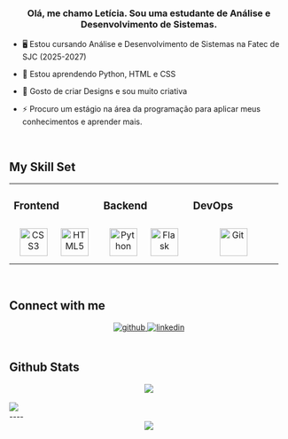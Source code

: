 ### <div align="center">Olá, me chamo Letícia. Sou uma estudante de Análise e Desenvolvimento de Sistemas.</div>  
  

- 🖥️ Estou cursando Análise e Desenvolvimento de Sistemas na Fatec de SJC (2025-2027)  
  

- 🌱 Estou aprendendo Python, HTML e CSS  
  

- 🎨 Gosto de criar Designs e sou muito criativa  
  

- ⚡ Procuro um estágio na área da programação para aplicar meus conhecimentos e aprender mais.  
  

<br/>  


## My Skill Set  
<table><tr><td valign="top" width="33%">



### Frontend  
<div align="center">  
<a href="https://www.w3schools.com/css/" target="_blank"><img style="margin: 10px" src="https://profilinator.rishav.dev/skills-assets/css3-original-wordmark.svg" alt="CSS3" height="50" /></a>  
<a href="https://en.wikipedia.org/wiki/HTML5" target="_blank"><img style="margin: 10px" src="https://profilinator.rishav.dev/skills-assets/html5-original-wordmark.svg" alt="HTML5" height="50" /></a>  
</div>

</td><td valign="top" width="33%">



### Backend  
<div align="center">  
<a href="https://www.python.org/" target="_blank"><img style="margin: 10px" src="https://profilinator.rishav.dev/skills-assets/python-original.svg" alt="Python" height="50" /></a>  
<a href="https://flask.palletsprojects.com/" target="_blank"><img style="margin: 10px" src="https://profilinator.rishav.dev/skills-assets/flask.png" alt="Flask" height="50" /></a>  
</div>

</td><td valign="top" width="33%">



### DevOps  
<div align="center">  
<a href="https://github.com/" target="_blank"><img style="margin: 10px" src="https://profilinator.rishav.dev/skills-assets/git-scm-icon.svg" alt="Git" height="50" /></a>  
</div>

</td></tr></table>  

<br/>  


## Connect with me  
<div align="center">
<a href="https://github.com/LeticiaG24" target="_blank">
<img src=https://img.shields.io/badge/github-%2324292e.svg?&style=for-the-badge&logo=github&logoColor=white alt=github style="margin-bottom: 5px;" />
</a>
<a href="https://linkedin.com/in/leticia-furtado-053b6033a" target="_blank">
<img src=https://img.shields.io/badge/linkedin-%231E77B5.svg?&style=for-the-badge&logo=linkedin&logoColor=white alt=linkedin style="margin-bottom: 5px;" />
</a>  
</div>  
  

<br/>  


## Github Stats  
<div align="center"><img src="https://github-readme-stats.vercel.app/api/top-langs/?username=LeticiaG24&hide_border=true&layout=compact" align="center" /></div>  

<br/>

<img src="https://github-readme-stats.vercel.app/api?username=LeticiaG24&show_icons=true&count_private=true&hide_border=true" align="left" />  

<br/>  
----

<div align="center">
<img src="https://komarev.com/ghpvc/?username=LeticiaG24&&style=flat-square" align="center" />
</div>  
  


